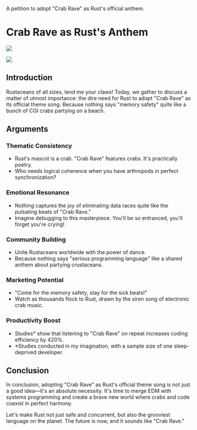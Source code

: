 A petition to adopt "Crab Rave" as Rust's official anthem.

# Crab Rave as Rust's Anthem

![](http://i.imgur.com/OUkLi.gif)

![]("rave.gif")

## Introduction

Rustaceans of all sizes, lend me your claws! Today, we gather to discuss a matter of utmost importance: the dire need for Rust to adopt "Crab Rave" as its official theme song. Because nothing says "memory safety" quite like a bunch of CGI crabs partying on a beach.

## Arguments

### Thematic Consistency

- Rust's mascot is a crab. "Crab Rave" features crabs. It's practically poetry.
- Who needs logical coherence when you have arthropods in perfect synchronization?

### Emotional Resonance

- Nothing captures the joy of eliminating data races quite like the pulsating beats of "Crab Rave."
- Imagine debugging to this masterpiece. You'll be so entranced, you'll forget you're crying!

### Community Building

- Unite Rustaceans worldwide with the power of dance.
- Because nothing says "serious programming language" like a shared anthem about partying crustaceans.

### Marketing Potential

- "Come for the memory safety, stay for the sick beats!"
- Watch as thousands flock to Rust, drawn by the siren song of electronic crab music.

### Productivity Boost

- Studies\* show that listening to "Crab Rave" on repeat increases coding efficiency by 420%.
- \*Studies conducted in my imagination, with a sample size of one sleep-deprived developer.

## Conclusion

In conclusion, adopting "Crab Rave" as Rust's official theme song is not just a good idea—it's an absolute necessity. It's time to merge EDM with systems programming and create a brave new world where crabs and code coexist in perfect harmony.

Let's make Rust not just safe and concurrent, but also the grooviest language on the planet. The future is now, and it sounds like "Crab Rave."
